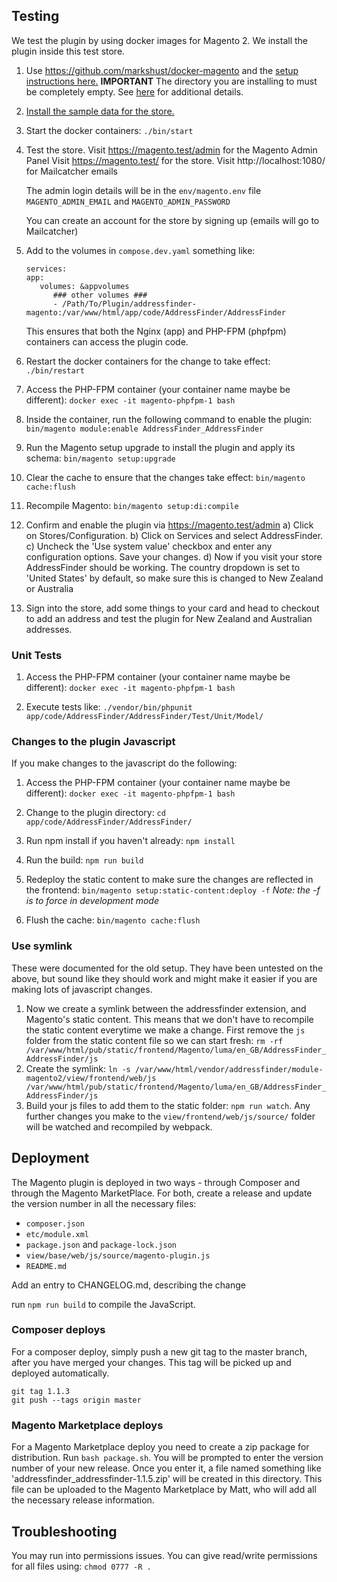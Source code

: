 ## Testing

We test the plugin by using docker images for Magento 2. We install the plugin inside this test store.

1. Use https://github.com/markshust/docker-magento and the [setup instructions here.](https://github.com/markshust/docker-magento?tab=readme-ov-file#setup)
**IMPORTANT** The directory you are installing to must be completely empty.  See [here](https://github.com/markshust/docker-magento?tab=readme-ov-file#install-fails-because-project-directory-is-not-empty) for additional details.

2. [Install the sample data for the store.](https://github.com/markshust/docker-magento?tab=readme-ov-file#install-sample-data)

3. Start the docker containers:
   `./bin/start`

3. Test the store.
   Visit https://magento.test/admin for the Magento Admin Panel
   Visit https://magento.test/ for the store.
   Visit http://localhost:1080/ for Mailcatcher emails

   The admin login details will be in the `env/magento.env` file `MAGENTO_ADMIN_EMAIL` and `MAGENTO_ADMIN_PASSWORD`

   You can create an account for the store by signing up (emails will go to Mailcatcher)

3. Add to the volumes in `compose.dev.yaml` something like:
   ```
   services:
   app:
      volumes: &appvolumes
         ### other volumes ###
         - /Path/To/Plugin/addressfinder-magento:/var/www/html/app/code/AddressFinder/AddressFinder
   ```

   This ensures that both the Nginx (app) and PHP-FPM (phpfpm) containers can access the plugin code.

4. Restart the docker containers for the change to take effect:
   `./bin/restart`

5. Access the PHP-FPM container (your container name maybe be different):
   `docker exec -it magento-phpfpm-1 bash`

6. Inside the container, run the following command to enable the plugin:
   `bin/magento module:enable AddressFinder_AddressFinder`

7. Run the Magento setup upgrade to install the plugin and apply its schema:
   `bin/magento setup:upgrade`

8. Clear the cache to ensure that the changes take effect:
   `bin/magento cache:flush`

9. Recompile Magento:
   `bin/magento setup:di:compile`

10. Confirm and enable the plugin via https://magento.test/admin
      a) Click on Stores/Configuration.
      b) Click on Services and select AddressFinder.
      c) Uncheck the 'Use system value' checkbox and enter any configuration options. Save your changes.
      d) Now if you visit your store AddressFinder should be working. The country dropdown is set to 'United States' by default, so make sure this is changed to New Zealand or Australia

11. Sign into the store, add some things to your card and head to checkout to add an address and test the plugin for New Zealand and Australian addresses.

### Unit Tests

1. Access the PHP-FPM container (your container name maybe be different):
   `docker exec -it magento-phpfpm-1 bash`

2. Execute tests like:
   `./vendor/bin/phpunit app/code/AddressFinder/AddressFinder/Test/Unit/Model/`

### Changes to the plugin Javascript

If you make changes to the javascript do the following:

1. Access the PHP-FPM container (your container name maybe be different):
   `docker exec -it magento-phpfpm-1 bash`

2. Change to the plugin directory:
   `cd app/code/AddressFinder/AddressFinder/`

3. Run npm install if you haven't already:
   `npm install`

4. Run the build:
   `npm run build`

5. Redeploy the static content to make sure the changes are reflected in the frontend:
   `bin/magento setup:static-content:deploy -f`
   *Note: the -f is to force in development mode*

6. Flush the cache:
   `bin/magento cache:flush`

### Use symlink
These were documented for the old setup.  They have been untested on the above, but sound like they should work and might make it easier if you are making lots of javascript changes.

1. Now we create a symlink between the addressfinder extension, and Magento's static content. This means that we don't have to recompile the
static content everytime we make a change. First remove the `js` folder from the static content file so we can start fresh:
`rm -rf /var/www/html/pub/static/frontend/Magento/luma/en_GB/AddressFinder_AddressFinder/js`
2. Create the symlink: `ln -s /var/www/html/vendor/addressfinder/module-magento2/view/frontend/web/js /var/www/html/pub/static/frontend/Magento/luma/en_GB/AddressFinder_AddressFinder/js`
3. Build your js files to add them to the static folder: `npm run watch`. Any further changes you make to the `view/frontend/web/js/source/` folder will be watched and recompiled by webpack.

## Deployment

The Magento plugin is deployed in two ways - through Composer and through the Magento MarketPlace. For both, create a release and update the version number in all the necessary files:
- `composer.json`
- `etc/module.xml`
- `package.json` and `package-lock.json`
- `view/base/web/js/source/magento-plugin.js`
- `README.md`

Add an entry to CHANGELOG.md, describing the change

run `npm run build` to compile the JavaScript.

### Composer deploys

For a composer deploy, simply push a new git tag to the master branch, after you have merged your changes. This tag will be picked up and deployed automatically.

```
git tag 1.1.3
git push --tags origin master
```

### Magento Marketplace deploys

For a Magento Marketplace deploy you need to create a zip package for distribution. Run `bash package.sh`. You will be prompted to enter the version
number of your new release. Once you enter it, a file named something like 'addressfinder_addressfinder-1.1.5.zip' will be created in this directory.
This file can be uploaded to the Magento Marketplace by Matt, who will add all the necessary release information.


## Troubleshooting

You may run into permissions issues. You can give read/write permissions for all files using: `chmod 0777 -R .`
